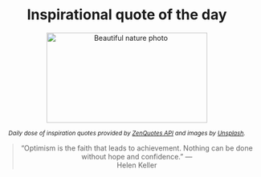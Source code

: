 
<div align="center">

# Inspirational quote of the day

<img src="./data/photo.jpeg" alt="Beautiful nature photo" width="320" height="180">

<sub><i>Daily dose of inspiration quotes provided by [ZenQuotes API](https://zenquotes.io/) and images by [Unsplash](https://unsplash.com/).</i></sub>


<blockquote>&ldquo;Optimism is the faith that leads to achievement. Nothing can be done without hope and confidence.&rdquo; &mdash; <footer>Helen Keller</footer></blockquote>

</div>
